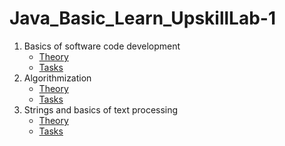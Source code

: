 # Java_Basic_Learn_UpskillLab-1

1. Basics of software code development
    - [Theory](md/module1/Basics%20of%20software%20code%20development.md)
    - [Tasks](md/module1/Tasks.md)
2. Algorithmization
    - [Theory](md/module2/Algorithmization.md)
    - [Tasks](md/module2/Tasks.md)
3. Strings and basics of text processing
    - [Theory](md/module3/Strings%20and%20basics%20of%20text%20processing.md)
    - [Tasks](md/module3/Tasks.md)
